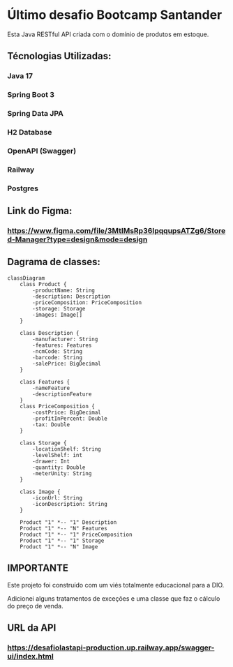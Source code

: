 # Último desafio Bootcamp Santander

Esta Java RESTful API criada com o domínio de produtos em estoque.

## Técnologias Utilizadas:
### Java 17
### Spring Boot 3
### Spring Data JPA
### H2 Database
### OpenAPI (Swagger)
### Railway
### Postgres

## Link do Figma:
### https://www.figma.com/file/3MtlMsRp36IpqqupsATZg6/Stored-Manager?type=design&mode=design

## Dagrama de classes:

```mermaid
classDiagram
    class Product {
        -productName: String
        -description: Description
        -priceComposition: PriceComposition
        -storage: Storage
        -images: Image[]
    }

    class Description {
        -manufacturer: String
        -features: Features
        -ncmCode: String
        -barcode: String
        -salePrice: BigDecimal
    }

    class Features {
        -nameFeature
        -descriptionFeature
    }
    class PriceComposition {
        -costPrice: BigDecimal
        -profitInPercent: Double
        -tax: Double
    }

    class Storage {
        -locationShelf: String
        -levelShelf: int
        -drawer: Int
        -quantity: Double
        -meterUnity: String
    }

    class Image {
        -iconUrl: String
        -iconDescription: String
    }

    Product "1" *-- "1" Description
    Product "1" *-- "N" Features
    Product "1" *-- "1" PriceComposition
    Product "1" *-- "1" Storage
    Product "1" *-- "N" Image
```
## IMPORTANTE

Este projeto foi construído com um viés totalmente educacional para a DIO.

Adicionei alguns tratamentos de exceções e uma classe que faz o cálculo do preço de venda.

## URL da API

### https://desafiolastapi-production.up.railway.app/swagger-ui/index.html